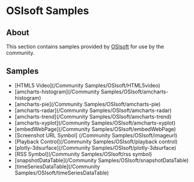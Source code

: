 # OSIsoft Samples
## About
This section contains samples provided by [OSIsoft](http://www.osisoft.com/) for use by the community.

## Samples
* [HTML5 Video](/Community Samples/OSIsoft/HTML5video)
* [amcharts-histogram](/Community Samples/OSIsoft/amcharts-histogram)
* [amcharts-pie](/Community Samples/OSIsoft/amcharts-pie)
* [amcharts-radar](/Community Samples/OSIsoft/amcharts-radar)
* [amcharts-trend](/Community Samples/OSIsoft/amcharts-trend)
* [amcharts-xyplot](/Community Samples/OSIsoft/amcharts-xyplot)
* [embedWebPage](/Community Samples/OSIsoft/embedWebPage)
* [Screenshot URL Symbol] (/Community Samples/OSIsoft/imageurl)
* [Playback Control](/Community Samples/OSIsoft/playback control)
* [plotly-3dsurface](/Community Samples/OSIsoft/plotly-3dsurface)
* [RSS Symbol](/Community Samples/OSIsoft/rss symbol)
* [snapshotDataTable](/Community Samples/OSIsoft/snapshotDataTable)
* [timeSeriesDataTable](/Community Samples/OSIsoft/timeSeriesDataTable)